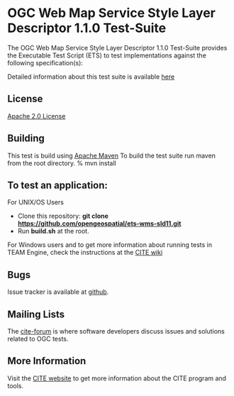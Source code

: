 # OGC Web Map Service Style Layer Descriptor 1.1.0 Test-Suite

The OGC Web Map Service Style Layer Descriptor 1.1.0 Test-Suite provides the Executable Test Script (ETS) to test implementations against the following specification(s):


Detailed information about this test suite is available [here]( http://htmlpreview.github.com/?https://github.com/opengeospatial/ets-wms-sld11/blob/master/src/main/web/index.html)

## License

[Apache 2.0 License](LICENSE.md)

## Building

This test is build using [Apache Maven](http://maven.apache.org/) To 
build the test suite run maven from the root directory.
   % mvn install
     
## To test an application:

For UNIX/OS Users
   - Clone this repository: **git clone https://github.com/opengeospatial/ets-wms-sld11.git**
   - Run **build.sh** at the root.

For Windows users and to get more information about running tests in TEAM Engine, check the instructions at the [CITE wiki](http://cite.opengeospatial.org/easytesting)

## Bugs

Issue tracker is available at [github](https://github.com/opengeospatial/ets-wms-sld11/issues).

## Mailing Lists

The [cite-forum](http://cite.opengeospatial.org/forum) is where software developers discuss issues and solutions related to OGC tests. 

## More Information

Visit the [CITE website](http://cite.opengeospatial.org/) to get more information about the CITE program and tools.

